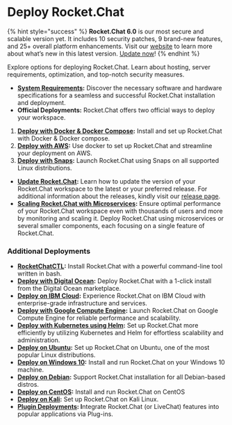 # Deploy Rocket.Chat

{% hint style="success" %}
**Rocket.Chat 6.0** is our most secure and scalable version yet. It includes 10 security patches, 9 brand-new features, and 25+ overall platform enhancements. Visit our [website](https://www.rocket.chat/six) to learn more about what’s new in this latest version. [Update now](https://docs.rocket.chat/deploy/updating-rocket.chat)!
{% endhint %}

Explore options for deploying Rocket.Chat. Learn about hosting, server requirements, optimization, and top-notch security measures.

* [**System Requirements**](hardware-requirements.md)**:** Discover the necessary software and hardware specifications for a seamless and successful Rocket.Chat installation and deployment.
* **Official Deployments:** Rocket.Chat offers two official ways to deploy your workspace.

1. [**Deploy with Docker & Docker Compose**](rapid-deployment-methods/docker-and-docker-compose/)**:** Install and set up Rocket.Chat with Docker & Docker compose.
2. [**Deploy with AWS**](cloud-deployments/aws.md)**:**  Use docker to set up Rocket.Chat and streamline your deployment on AWS.
3. [**Deploy with Snaps**](snaps.md)**:** Launch Rocket.Chat using Snaps on all supported Linux distributions.

* [**Update Rocket.Chat**](updating-rocket.chat.md)**:** Learn how to update the version of your Rocket.Chat workspace to the latest or your preferred release. For additional information about the releases, kindly visit our [release page](https://github.com/RocketChat/Rocket.Chat/releases).
* [**Scaling Rocket.Chat with Microservices**](scaling-rocket.chat/)**:** Ensure optimal performance of your Rocket.Chat workspace even with thousands of users and more by monitoring and scaling it. Deploy Rocket.Chat using microservices or several smaller components, each focusing on a single feature of Rocket.Chat.

### **Additional Deployments**

* [**RocketChatCTL**](other-deployment-methods/rocketchatctl.md)**:** Install Rocket.Chat with a powerful command-line tool written in bash.
* [**Deploy with Digital Ocean**](other-deployment-methods/digitalocean.md)**:** Deploy Rocket.Chat with a 1-click install from the Digital Ocean marketplace.
* [**Deploy on IBM Cloud**](other-deployment-methods/ibm-cloud.md)**:** Experience Rocket.Chat on IBM Cloud with enterprise-grade infrastructure and services.
* [**Deploy with Google Compute Engine**](other-deployment-methods/google-compute-engine.md)**:** Launch Rocket.Chat on Google Compute Engine for reliable performance and scalability.
* [**Deploy with Kubernetes using Helm**](other-deployment-methods/helm.md)**:** Set up Rocket.Chat more efficiently by utilizing Kubernetes and Helm for effortless scalability and administration.
* [**Deploy on Ubuntu**](other-deployment-methods/manual-installation/debian-based-distros/ubuntu.md)**:** Set up Rocket.Chat on Ubuntu, one of the most popular Linux distributions.
* [**Deploy on Windows 10**](other-deployment-methods/windows-10-pro.md)**:** Install and run Rocket.Chat on your Windows 10 machine.
* [**Deploy on Debian**](other-deployment-methods/manual-installation/debian-based-distros/debian.md)**:** Support Rocket.Chat installation for all Debian-based distros.
* [**Deploy on CentOS**](other-deployment-methods/manual-installation/rocket.chat-in-centos.md)**:**  Install and run Rocket.Chat on CentOS
* [**Deploy on Kali**](other-deployment-methods/manual-installation/debian-based-distros/kali-linux.md)**:** Set up Rocket.Chat on Kali Linux.
* [**Plugin Deployments**](other-deployment-methods/plug-in-deployments.md)**: I**ntegrate Rocket.Chat (or LiveChat) features into popular applications via Plug-ins.
